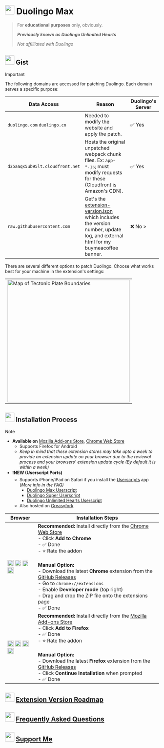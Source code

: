 # <img src="https://d35aaqx5ub95lt.cloudfront.net/images/max/9f30dad6d7cc6723deeb2bd9e2f85dd8.svg" width="30px"> Duolingo Max
> For **educational purposes** only, obviously.
> 
> ***Previously known as Duolingo Unlimited Hearts***
> 
> *Not affilliated with Duolingo*


## <img src="https://d35aaqx5ub95lt.cloudfront.net/images/leagues/7082c58e0bdbfbf9aec94191b704f549.svg" width="30px"> Gist
> [!IMPORTANT]
> 
> The following domains are accessed for patching Duolingo. Each domain serves a specific purpose:
>
> | **Data Access**                          | **Reason**                                                               | **Duolingo's Server** |
> |-----------------------------------------|-------------------------------------------------------------------------|----------------------|
> | `duolingo.com` `duolingo.cn`                          | Needed to modify the website and apply the patch.                         | ✅ Yes               |
> | `d35aaqx5ub95lt.cloudfront.net`         | Hosts the original unpatched webpack chunk files. Ex: `app-*.js`; must modify requests for these (Cloudfront is Amazon's CDN).   | ✅ Yes               |
> | `raw.githubusercontent.com`             | Get's the [extension-version.json](https://github.com/apersongithub/Duolingo-Unlimited-Hearts/blob/main/extension-version.json) which includes the version number, update log, and external html for my buymeacoffee banner.         | ❌ No        >        |

   There are several different options to patch Duolingo. Choose what works best for your machine in the extension's settings:
 <table>
   <tr>
     <td><img width="400" src="https://github.com/user-attachments/assets/38f62465-7402-4183-adb6-d157a7e5f443" alt="Map of Tectonic Plate Boundaries" /></td>
   </tr>
 </table>

## <img src="https://d35aaqx5ub95lt.cloudfront.net/images/goals/62bb241121ae018b28240eebffb9fc4a.svg" width="30px"> Installation Process
> [!NOTE]
> - **Available on** [Mozilla Add-ons Store](https://addons.mozilla.org/en-US/firefox/addon/duolingo-unlimited-hearts/), [Chrome Web Store](https://chromewebstore.google.com/detail/duolingo-max/jkcaeflmchplggcelmodjobeakgmhmdb)
>   - Supports Firefox for Android
>   - *Keep in mind that these extension stores may take upto a week to provide an extension update on your browser due to the reviewal process and your browsers' extension update cycle (By default it is within a week)*
> - ❗**NEW (Userscript Ports)**
>   - Supports iPhone/iPad on Safari if you install the [Userscripts](https://apps.apple.com/us/app/userscripts/id1463298887) app *(More info in the FAQ)*
>     - [Duolingo Max Userscript](https://github.com/apersongithub/Duolingo-Unlimited-Hearts/raw/refs/heads/main/userscript/Duolingo%20Max.user.js)
>     - [Duolingo Super Userscript](https://github.com/apersongithub/Duolingo-Unlimited-Hearts/raw/refs/heads/main/userscript/Duolingo%20Super.user.js)
>     - [Duolingo Unlimited Hearts Userscript](https://github.com/apersongithub/Duolingo-Unlimited-Hearts/raw/refs/heads/main/userscript/Duolingo%20Unlimited%20Hearts.user.js)
>    - Also hosted on [Greasyfork](https://greasyfork.org/en/users/1355249-apersongithub)

 | **Browser** | **Installation Steps** |
 |-------------|------------------------|
 | <img src="https://upload.wikimedia.org/wikipedia/commons/e/e1/Google_Chrome_icon_%28February_2022%29.svg" width="20px"> <img src="https://upload.wikimedia.org/wikipedia/commons/9/98/Microsoft_Edge_logo_%282019%29.svg" width="20px"> <img src="https://brave.com/static-assets/images/brave-logo-sans-text.svg" width="18px"> <img src="https://upload.wikimedia.org/wikipedia/commons/4/49/Opera_2015_icon.svg" width="20px"> | **Recommended:** Install directly from the [Chrome Web Store](https://chromewebstore.google.com/detail/duolingo-max/jkcaeflmchplggcelmodjobeakgmhmdb)<br> - Click **Add to Chrome** <br> - ✅ Done<br>- ⭐ Rate the addon<br><br>**Manual Option:**<br>- Download the latest **Chrome** extension from the [GitHub Releases](https://github.com/apersongithub/Duolingo-Unlimited-Hearts/releases)<br>- Go to `chrome://extensions`<br>- Enable **Developer mode** (top right)<br>- Drag and drop the ZIP file onto the extensions page<br>- ✅ Done |
 | <img src="https://upload.wikimedia.org/wikipedia/commons/thumb/a/a0/Firefox_logo%2C_2019.svg/1200px-Firefox_logo%2C_2019.svg.png" width="20px"> <img src="https://c.clc2l.com/c/thumbnail96webp/t/t/o/tor-browser-QaPeUi.png" width="20px"> <img src="https://upload.wikimedia.org/wikipedia/commons/d/d0/LibreWolf_icon.svg" width="20px"> <img src="https://www.waterfox.net/_astro/waterfox.aA4DFn78.svg" width="20px"> | **Recommended:** Install directly from the [Mozilla Add-ons Store](https://addons.mozilla.org/en-US/firefox/addon/duolingo-unlimited-hearts/)<br> - Click **Add to Firefox** <br> - ✅ Done<br>- ⭐ Rate the addon<br><br>**Manual Option:**<br>- Download the latest **Firefox** extension from the [GitHub Releases](https://github.com/apersongithub/Duolingo-Unlimited-Hearts/releases)<br>- Click **Continue Installation** when prompted<br>- ✅ Done |


## <img src="https://d35aaqx5ub95lt.cloudfront.net/vendor/ca9178510134b4b0893dbac30b6670aa.svg" width="30px"> [Extension Version Roadmap](https://github.com/apersongithub/Duolingo-Unlimited-Hearts/wiki/Release-Roadmap)

## <img src="https://d35aaqx5ub95lt.cloudfront.net/images/profile/48b8884ac9d7513e65f3a2b54984c5c4.svg" width="30px"> [Frequently Asked Questions](https://github.com/apersongithub/Duolingo-Unlimited-Hearts/wiki/FAQ)

## <img src="https://d35aaqx5ub95lt.cloudfront.net/vendor/7ef36bae3f9d68fc763d3451b5167836.svg" width="30px"> [Support Me](https://html-preview.github.io/?url=https://raw.githubusercontent.com/apersongithub/Duolingo-Unlimited-Hearts/refs/heads/main/extras/donations.html)
